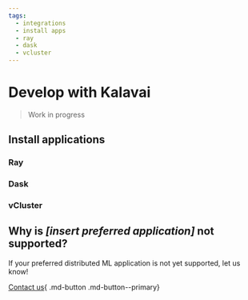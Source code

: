 ```yaml
---
tags:
  - integrations
  - install apps
  - ray
  - dask
  - vcluster
---
```

# Develop with Kalavai

> Work in progress

## Install applications

### Ray

### Dask

### vCluster


## Why is *[insert preferred application]* not supported?

If your preferred distributed ML application is not yet supported, let us know!

[Contact us](mailto:info@kalavai.net?subject=Application-request){ .md-button .md-button--primary}